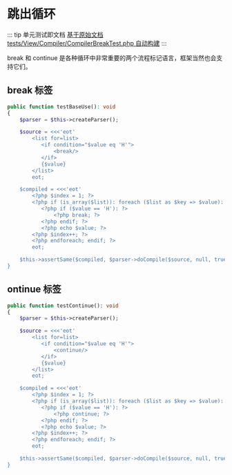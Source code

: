# 跳出循环

::: tip 单元测试即文档
[基于原始文档 tests/View/Compiler/CompilerBreakTest.php 自动构建](https://github.com/hunzhiwange/framework/blob/master/tests/View/Compiler/CompilerBreakTest.php)
:::
    
break 和 continue 是各种循环中非常重要的两个流程标记语言，框架当然也会支持它们。

## break 标签


``` php
public function testBaseUse(): void
{
    $parser = $this->createParser();

    $source = <<<'eot'
        <list for=list>
           <if condition="$value eq 'H'">
               <break/>
           </if>
           {$value}
        </list>
        eot;

    $compiled = <<<'eot'
        <?php $index = 1; ?>
        <?php if (is_array($list)): foreach ($list as $key => $value): ?>
           <?php if ($value == 'H'): ?>
               <?php break; ?>
           <?php endif; ?>
           <?php echo $value; ?>
        <?php $index++; ?>
        <?php endforeach; endif; ?>
        eot;

    $this->assertSame($compiled, $parser->doCompile($source, null, true));
}
```
    

## ontinue 标签


``` php
public function testContinue(): void
{
    $parser = $this->createParser();

    $source = <<<'eot'
        <list for=list>
           <if condition="$value eq 'H'">
               <continue/>
           </if>
           {$value}
        </list>
        eot;

    $compiled = <<<'eot'
        <?php $index = 1; ?>
        <?php if (is_array($list)): foreach ($list as $key => $value): ?>
           <?php if ($value == 'H'): ?>
               <?php continue; ?>
           <?php endif; ?>
           <?php echo $value; ?>
        <?php $index++; ?>
        <?php endforeach; endif; ?>
        eot;

    $this->assertSame($compiled, $parser->doCompile($source, null, true));
}
```